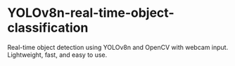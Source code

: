 # YOLOv8n-real-time-object-classification
Real-time object detection using YOLOv8n and OpenCV with webcam input. Lightweight, fast, and easy to use.
